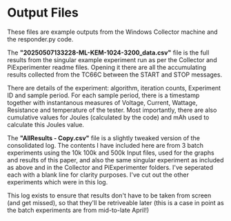 # Output Files
These files are example outputs from the Windows Collector machine and the responder.py code. 

The **"20250507133228-ML-KEM-1024-3200_data.csv"** file is the full results from the singular example experiment run as per the Collector and PiExperimenter readme files.
Opening it there are all the accumulating results collected from the TC66C between the START and STOP messages.

There are details of the experiment: algorithm,  iteration counts, Experiment ID and sample period.
For each sample period, there is a timestamp together with instantanous measures of Voltage, Current, Wattage, Resistance and temperature of the tester.
Most importantly, there are also cumulative values for Joules (calculated by the code) and mAh used to calculate this Joules value.

The **"AllResults - Copy.csv"** file is a slightly tweaked version of the consolidated log.
The contents I have included here are from 3 batch experiments using the 10k 100k and 500k Input files, used for the graphs and results of this paper, and also the same singular experiment as included as above and in the Collector and PiExperimenter folders. 
I've seperated each with a blank line for clarity purposes.  I've cut out the other experiments which were in this log. 

This log exists to ensure that results don't have to be taken from screen (and get missed), so that they'll be retriveable later (this is a case in point as the batch experiments are from mid-to-late April!)
